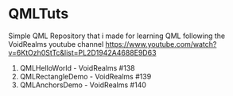 # QMLTuts
Simple QML Repository that i made for learning QML following the VoidRealms youtube channel
https://www.youtube.com/watch?v=6KtOzh0StTc&list=PL2D1942A4688E9D63

1) QMLHelloWorld - VoidRealms #138
2) QMLRectangleDemo - VoidRealms #139
3) QMLAnchorsDemo - VoidRealms #140

